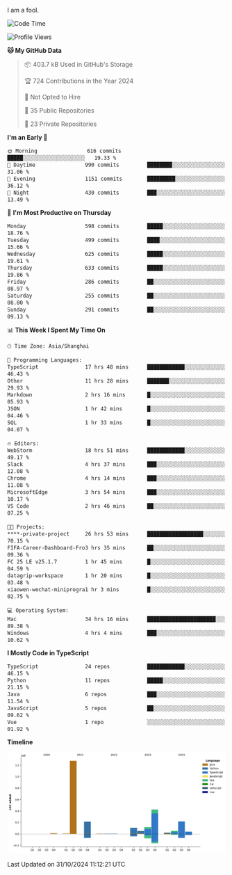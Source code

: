 I am a fool.

<!--START_SECTION:waka-->
![Code Time](http://img.shields.io/badge/Code%20Time-2%2C025%20hrs%2035%20mins-blue)

![Profile Views](http://img.shields.io/badge/Profile%20Views-0-blue)

**🐱 My GitHub Data** 

> 📦 403.7 kB Used in GitHub's Storage 
 > 
> 🏆 724 Contributions in the Year 2024
 > 
> 🚫 Not Opted to Hire
 > 
> 📜 35 Public Repositories 
 > 
> 🔑 23 Private Repositories 
 > 
**I'm an Early 🐤** 

```text
🌞 Morning                616 commits         █████░░░░░░░░░░░░░░░░░░░░   19.33 % 
🌆 Daytime                990 commits         ████████░░░░░░░░░░░░░░░░░   31.06 % 
🌃 Evening                1151 commits        █████████░░░░░░░░░░░░░░░░   36.12 % 
🌙 Night                  430 commits         ███░░░░░░░░░░░░░░░░░░░░░░   13.49 % 
```
📅 **I'm Most Productive on Thursday** 

```text
Monday                   598 commits         █████░░░░░░░░░░░░░░░░░░░░   18.76 % 
Tuesday                  499 commits         ████░░░░░░░░░░░░░░░░░░░░░   15.66 % 
Wednesday                625 commits         █████░░░░░░░░░░░░░░░░░░░░   19.61 % 
Thursday                 633 commits         █████░░░░░░░░░░░░░░░░░░░░   19.86 % 
Friday                   286 commits         ██░░░░░░░░░░░░░░░░░░░░░░░   08.97 % 
Saturday                 255 commits         ██░░░░░░░░░░░░░░░░░░░░░░░   08.00 % 
Sunday                   291 commits         ██░░░░░░░░░░░░░░░░░░░░░░░   09.13 % 
```


📊 **This Week I Spent My Time On** 

```text
🕑︎ Time Zone: Asia/Shanghai

💬 Programming Languages: 
TypeScript               17 hrs 48 mins      ████████████░░░░░░░░░░░░░   46.43 % 
Other                    11 hrs 28 mins      ███████░░░░░░░░░░░░░░░░░░   29.93 % 
Markdown                 2 hrs 16 mins       █░░░░░░░░░░░░░░░░░░░░░░░░   05.93 % 
JSON                     1 hr 42 mins        █░░░░░░░░░░░░░░░░░░░░░░░░   04.46 % 
SQL                      1 hr 33 mins        █░░░░░░░░░░░░░░░░░░░░░░░░   04.07 % 

🔥 Editors: 
WebStorm                 18 hrs 51 mins      ████████████░░░░░░░░░░░░░   49.17 % 
Slack                    4 hrs 37 mins       ███░░░░░░░░░░░░░░░░░░░░░░   12.08 % 
Chrome                   4 hrs 14 mins       ███░░░░░░░░░░░░░░░░░░░░░░   11.08 % 
MicrosoftEdge            3 hrs 54 mins       ███░░░░░░░░░░░░░░░░░░░░░░   10.17 % 
VS Code                  2 hrs 46 mins       ██░░░░░░░░░░░░░░░░░░░░░░░   07.25 % 

🐱‍💻 Projects: 
****-private-project     26 hrs 53 mins      ██████████████████░░░░░░░   70.15 % 
FIFA-Career-Dashboard-Fro3 hrs 35 mins       ██░░░░░░░░░░░░░░░░░░░░░░░   09.36 % 
FC 25 LE v25.1.7         1 hr 45 mins        █░░░░░░░░░░░░░░░░░░░░░░░░   04.59 % 
datagrip-workspace       1 hr 20 mins        █░░░░░░░░░░░░░░░░░░░░░░░░   03.48 % 
xiaowen-wechat-miniprogra1 hr 3 mins         █░░░░░░░░░░░░░░░░░░░░░░░░   02.75 % 

💻 Operating System: 
Mac                      34 hrs 16 mins      ██████████████████████░░░   89.38 % 
Windows                  4 hrs 4 mins        ███░░░░░░░░░░░░░░░░░░░░░░   10.62 % 
```

**I Mostly Code in TypeScript** 

```text
TypeScript               24 repos            ████████████░░░░░░░░░░░░░   46.15 % 
Python                   11 repos            █████░░░░░░░░░░░░░░░░░░░░   21.15 % 
Java                     6 repos             ███░░░░░░░░░░░░░░░░░░░░░░   11.54 % 
JavaScript               5 repos             ██░░░░░░░░░░░░░░░░░░░░░░░   09.62 % 
Vue                      1 repo              ░░░░░░░░░░░░░░░░░░░░░░░░░   01.92 % 
```



**Timeline**

![Lines of Code chart](https://raw.githubusercontent.com/VeejaLiu/VeejaLiu/master/assets/bar_graph.png)


 Last Updated on 31/10/2024 11:12:21 UTC
<!--END_SECTION:waka-->
